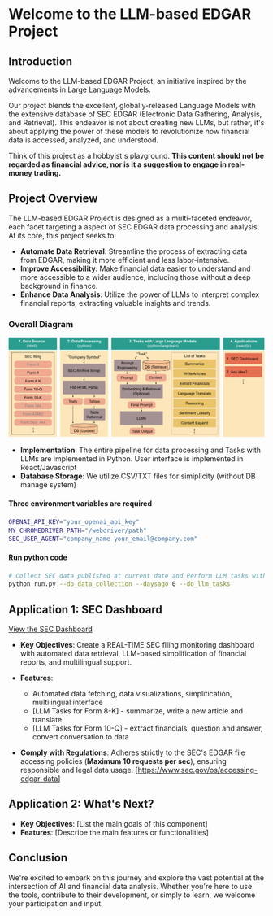 # Welcome to the LLM-based EDGAR Project

## Introduction

Welcome to the LLM-based EDGAR Project, an initiative inspired by the advancements in Large Language Models. 

Our project blends the excellent, globally-released Language Models with the extensive database of SEC EDGAR (Electronic Data Gathering, Analysis, and Retrieval). This endeavor is not about creating new LLMs, but rather, it's about applying the power of these models to revolutionize how financial data is accessed, analyzed, and understood. 

Think of this project as a hobbyist's playground. **This content should not be regarded as financial advice, nor is it a suggestion to engage in real-money trading.**

## Project Overview

The LLM-based EDGAR Project is designed as a multi-faceted endeavor, each facet targeting a aspect of SEC EDGAR data processing and analysis. At its core, this project seeks to:

- **Automate Data Retrieval**: Streamline the process of extracting data from EDGAR, making it more efficient and less labor-intensive.
- **Improve Accessibility**: Make financial data easier to understand and more accessible to a wider audience, including those without a deep background in finance.
- **Enhance Data Analysis**: Utilize the power of LLMs to interpret complex financial reports, extracting valuable insights and trends.

### Overall Diagram

![Overal Diagram - LLM-EDGAR](figures/Overall_Diagram.png)

- **Implementation**: The entire pipeline for data processing and Tasks with LLMs are implemented in Python. User interface is implemented in React/Javascript
- **Database Storage**: We utilize CSV/TXT files for simiplicity (without DB manage system)

#### Three environment variables are required
```bash
OPENAI_API_KEY="your_openai_api_key"
MY_CHROMEDRIVER_PATH="/webdriver/path"
SEC_USER_AGENT="company_name your_email@company.com"
```

#### Run python code
```bash
# Collect SEC data published at current date and Perform LLM tasks with updated SEC data 
python run.py --do_data_collection --daysago 0 --do_llm_tasks
```

## Application 1: SEC Dashboard

[View the SEC Dashboard](http://34.125.19.231/)

- **Key Objectives**: Create a REAL-TIME SEC filing monitoring dashboard with automated data retrieval, LLM-based simplification of financial reports, and multilingual support.
- **Features**:
    - Automated data fetching, data visualizations, simplification, multilingual interface
    - [LLM Tasks for Form 8-K] - summarize, write a new article and translate 
    - [LLM Tasks for Form 10-Q] - extract financials, question and answer, convert conversation to data 

- **Comply with Regulations**: Adheres strictly to the SEC's EDGAR file accessing policies (**Maximum 10 requests per sec**), ensuring responsible and legal data usage. [https://www.sec.gov/os/accessing-edgar-data]

## Application 2: What's Next?

- **Key Objectives**: [List the main goals of this component]
- **Features**: [Describe the main features or functionalities]

## Conclusion

We're excited to embark on this journey and explore the vast potential at the intersection of AI and financial data analysis. Whether you're here to use the tools, contribute to their development, or simply to learn, we welcome your participation and input.
